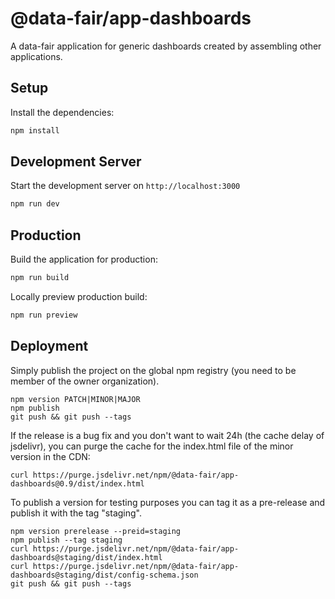 # @data-fair/app-dashboards

A data-fair application for generic dashboards created by assembling other applications.

## Setup

Install the dependencies:

```bash
npm install
```

## Development Server

Start the development server on `http://localhost:3000`

```bash
npm run dev
```

## Production

Build the application for production:

```bash
npm run build
```

Locally preview production build:

```bash
npm run preview
```

## Deployment

Simply publish the project on the global npm registry (you need to be member of the owner organization).

    npm version PATCH|MINOR|MAJOR
    npm publish
    git push && git push --tags

If the release is a bug fix and you don't want to wait 24h (the cache delay of jsdelivr), you can purge the cache for the index.html file of the minor version in the CDN:

    curl https://purge.jsdelivr.net/npm/@data-fair/app-dashboards@0.9/dist/index.html

To publish a version for testing purposes you can tag it as a pre-release and publish it with the tag "staging".

    npm version prerelease --preid=staging
    npm publish --tag staging
    curl https://purge.jsdelivr.net/npm/@data-fair/app-dashboards@staging/dist/index.html
    curl https://purge.jsdelivr.net/npm/@data-fair/app-dashboards@staging/dist/config-schema.json
    git push && git push --tags
